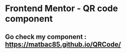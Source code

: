 # Frontend Mentor - QR code component

## Go check my component : https://matbac85.github.io/QRCode/
